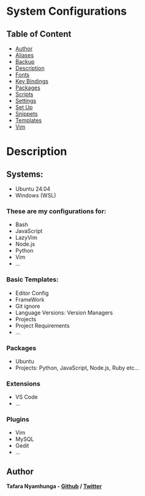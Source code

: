 # System Configurations

## Table of Content
- [Author](#author)
- [Aliases](Aliases/README.md#aliases)
- [Backup](Backup/README.md)
- [Description](#description)
- [Fonts](Fonts/README.md#fonts)
- [Key Bindings](Key-Bindings/README.md#key-bindings)
- [Packages](Packages/README.md#packages)
- [Scripts](Scripts/README.md#scripts)
- [Settings](Settings/README.md#settings)
- [Set Up](Set-Up/README.md#set-up)
- [Snippets](Snippets/README.md#snippets)
- [Templates](Templates/README.md#templates)
- [Vim](Vim/README.md#vim)

# Description

## Systems:
- Ubuntu 24.04
- Windows (WSL)

### These are my configurations for:
- Bash
- JavaScript
- LazyVim
- Node.js
- Python
- Vim
- ...

### Basic Templates:
- Editor Config
- FrameWork
- Git ignore
- Language Versions: Version Managers
- Projects
- Project Requirements
- ...

### Packages
- Ubuntu
- Projects: Python, JavaScript, Node.js, Ruby etc...

### Extensions
- VS Code
- ...

### Plugins
- Vim
- MySQL
- Gedit
- ...

## Author

**Tafara Nyamhunga  - [Github](https://github.com/tafara-n) / [Twitter](https://twitter.com/tafaranyamhunga)**
